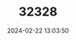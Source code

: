 ---
title: "32328"
category: "Camellia reticulata"
draft: false
date: 2024-02-22 13:03:50
languages:
  Chinese: ["Yunnan Shanchahua"]
---
